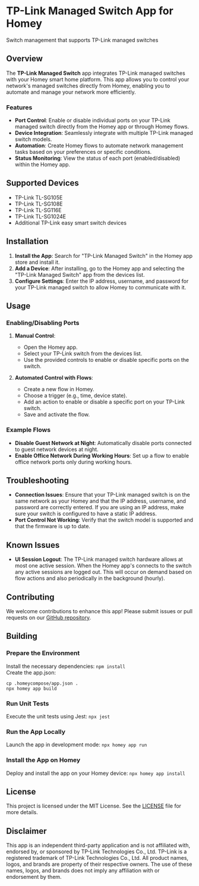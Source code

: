 # TP-Link Managed Switch App for Homey

Switch management that supports TP-Link managed switches

## Overview

The **TP-Link Managed Switch** app integrates TP-Link managed switches with your Homey smart home platform. This app allows you to control your network's managed switches directly from Homey, enabling you to automate and manage your network more efficiently.

### Features
- **Port Control**: Enable or disable individual ports on your TP-Link managed switch directly from the Homey app or through Homey flows.
- **Device Integration**: Seamlessly integrate with multiple TP-Link managed switch models.
- **Automation**: Create Homey flows to automate network management tasks based on your preferences or specific conditions.
- **Status Monitoring**: View the status of each port (enabled/disabled) within the Homey app.

## Supported Devices
- TP-Link TL-SG105E
- TP-Link TL-SG108E
- TP-Link TL-SG116E
- TP-Link TL-SG1024E
- Additional TP-Link easy smart switch devices

## Installation
1. **Install the App**: Search for "TP-Link Managed Switch" in the Homey app store and install it.
2. **Add a Device**: After installing, go to the Homey app and selecting the "TP-Link Managed Switch" app from the devices list.
3. **Configure Settings**: Enter the IP address, username, and password for your TP-Link managed switch to allow Homey to communicate with it.

## Usage

### Enabling/Disabling Ports
1. **Manual Control**:
   - Open the Homey app.
   - Select your TP-Link switch from the devices list.
   - Use the provided controls to enable or disable specific ports on the switch.

2. **Automated Control with Flows**:
   - Create a new flow in Homey.
   - Choose a trigger (e.g., time, device state).
   - Add an action to enable or disable a specific port on your TP-Link switch.
   - Save and activate the flow.

### Example Flows
- **Disable Guest Network at Night**: Automatically disable ports connected to guest network devices at night.
- **Enable Office Network During Working Hours**: Set up a flow to enable office network ports only during working hours.

## Troubleshooting
- **Connection Issues**: Ensure that your TP-Link managed switch is on the same network as your Homey and that the IP address, username, and password are correctly entered. If you are using an IP address, make sure your switch is configured to have a static IP address.
- **Port Control Not Working**: Verify that the switch model is supported and that the firmware is up to date.

## Known Issues
- **UI Session Logout**: The TP-Link managed switch hardware allows at most one active session. When the Homey app's connects to the switch any active sessions are logged out. This will occur on demand based on flow actions and also periodically in the background (hourly).

## Contributing
We welcome contributions to enhance this app! Please submit issues or pull requests on our [GitHub repository](https://github.com/jamisonbennett/homey-tp-link-managed-switch).

## Building

### Prepare the Environment

Install the necessary dependencies: `npm install`<br />
Create the app.json:
```
cp .homeycompose/app.json .
npx homey app build
```

### Run Unit Tests

Execute the unit tests using Jest: `npx jest`

### Run the App Locally

Launch the app in development mode: `npx homey app run`

### Install the App on Homey

Deploy and install the app on your Homey device: `npx homey app install`

## License
This project is licensed under the MIT License. See the [LICENSE](./LICENSE) file for more details.

## Disclaimer
This app is an independent third-party application and is not affiliated with, endorsed by, or sponsored by TP-Link Technologies Co., Ltd. TP-Link is a registered trademark of TP-Link Technologies Co., Ltd. All product names, logos, and brands are property of their respective owners. The use of these names, logos, and brands does not imply any affiliation with or endorsement by them.

